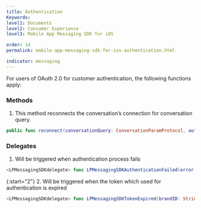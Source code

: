 ```yaml
---
title: Authentication
Keywords:
level1: Documents
level2: Consumer Experience
level3: Mobile App Messaging SDK for iOS

order: 14
permalink: mobile-app-messaging-sdk-for-ios-authentication.html

indicator: messaging
---
```

For users of OAuth 2.0 for customer authentication, the following functions apply:


### Methods

1. This method reconnects the conversation’s connection for conversation query.

```swift
public func reconnect(conversationQuery: ConversationParamProtocol, authenticationParams: LPAuthenticationParams)
```

### Delegates

1. Will be triggered when authentication process fails

```swift
<LPMessagingSDKdelegate> func LPMessagingSDKAuthenticationFailed(error: NSError)
```

{:start="2"}
2. Will be triggered when the token which used for authentication is expired

```swift
<LPMessagingSDKdelegate> func LPMessagingSDKTokenExpired(brandID: String)
```
